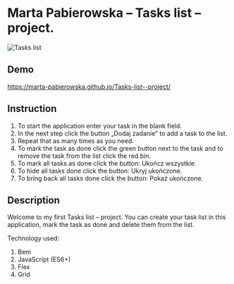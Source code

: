 # Marta Pabierowska – Tasks list – project.

![Tasks list](https://github.com/Marta-Pabierowska/Tasks-list--project/blob/main/images/0.jpg?raw=true)

## Demo

https://marta-pabierowska.github.io/Tasks-list--project/

## Instruction

1. To start the application enter your task in the blank field. 
2. In the next step click the button „Dodaj zadanie” to add a task to the list. 
3. Repeat that as many times as you need. 
4. To mark the task as done click the green button next to the task and to remove the task from the list click the red bin.
5. To mark all tasks as done click the button: Ukończ wszystkie.
6. To hide all tasks done click the button: Ukryj ukończone.
7. To bring back all tasks done click the button: Pokaż ukończone.

## Description

Welcome to my first Tasks list – project. You can create your task list in this application, mark the task as done and delete them from the list.

Technology used:
1.	Bem
2.	JavaScript (ES6+)
3.	Flex
4.	Grid
